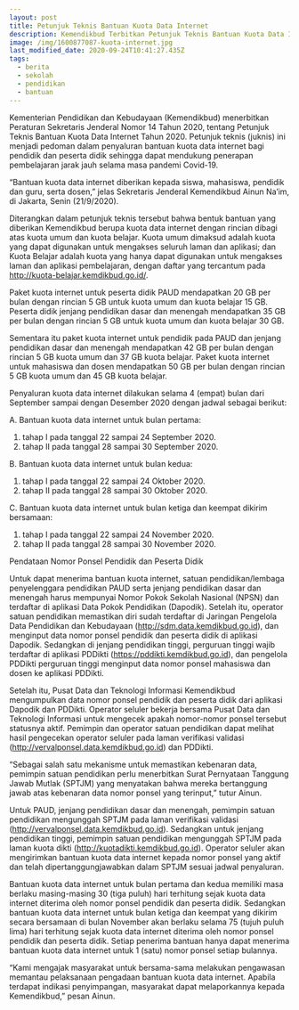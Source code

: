 ```yaml
---
layout: post
title: Petunjuk Teknis Bantuan Kuota Data Internet
description: Kemendikbud Terbitkan Petunjuk Teknis Bantuan Kuota Data Internet
image: /img/1600877087-kuota-internet.jpg
last_modified_date: 2020-09-24T10:41:27.435Z
tags:
  - berita
  - sekolah
  - pendidikan
  - bantuan
---
```

Kementerian Pendidikan dan Kebudayaan (Kemendikbud) menerbitkan Peraturan Sekretaris Jenderal Nomor 14 Tahun 2020, tentang Petunjuk Teknis Bantuan Kuota Data Internet Tahun 2020. Petunjuk teknis (juknis) ini menjadi pedoman dalam penyaluran bantuan kuota data internet bagi pendidik dan peserta didik sehingga dapat mendukung penerapan pembelajaran jarak jauh selama masa pandemi Covid-19.

“Bantuan kuota data internet diberikan kepada siswa, mahasiswa, pendidik dan guru, serta dosen,” jelas Sekretaris Jenderal Kemendikbud Ainun Na’im, di Jakarta, Senin (21/9/2020).

Diterangkan dalam petunjuk teknis tersebut bahwa bentuk bantuan yang diberikan Kemendikbud berupa kuota data internet dengan rincian dibagi atas kuota umum dan kuota belajar. Kuota umum dimaksud adalah kuota yang dapat digunakan untuk mengakses seluruh laman dan aplikasi; dan Kuota Belajar adalah kuota yang hanya dapat digunakan untuk mengakses laman dan aplikasi pembelajaran, dengan daftar yang tercantum pada http://kuota-belajar.kemdikbud.go.id/.

Paket kuota internet untuk peserta didik PAUD mendapatkan 20 GB per bulan dengan rincian 5 GB untuk kuota umum dan kuota belajar 15 GB. Peserta didik jenjang pendidikan dasar dan menengah mendapatkan 35 GB per bulan dengan rincian 5 GB untuk kuota umum dan kuota belajar 30 GB.

Sementara itu paket kuota internet untuk pendidik pada PAUD dan jenjang pendidikan dasar dan menengah mendapatkan 42 GB per bulan dengan rincian 5 GB kuota umum dan 37 GB kuota belajar. Paket kuota internet untuk mahasiswa dan dosen mendapatkan 50 GB per bulan dengan rincian 5 GB kuota umum dan 45 GB kuota belajar.

Penyaluran kuota data internet dilakukan selama 4 (empat) bulan dari September sampai dengan Desember 2020 dengan jadwal sebagai berikut:

A.    Bantuan kuota data internet untuk bulan pertama:

1.    tahap I pada tanggal 22 sampai 24 September 2020.
2.    tahap II pada tanggal 28 sampai 30 September 2020.

B.    Bantuan kuota data internet untuk bulan kedua:

1.    tahap I pada tanggal 22 sampai 24 Oktober 2020.
2.    tahap II pada tanggal 28 sampai 30 Oktober 2020.

C.    Bantuan kuota data internet untuk bulan ketiga dan keempat dikirim bersamaan:

1.    tahap I pada tanggal 22 sampai 24 November 2020.
2.    tahap II pada tanggal 28 sampai 30 November 2020.


Pendataan Nomor Ponsel Pendidik dan Peserta Didik

Untuk dapat menerima bantuan kuota internet, satuan pendidikan/lembaga penyelenggara pendidikan PAUD serta jenjang pendidikan dasar dan menengah harus mempunyai Nomor Pokok Sekolah Nasional (NPSN) dan terdaftar di aplikasi Data Pokok Pendidikan (Dapodik). Setelah itu, operator satuan pendidikan memastikan diri sudah terdaftar di Jaringan Pengelola Data Pendidikan dan Kebudayaan (http://sdm.data.kemdikbud.go.id), dan menginput data nomor ponsel pendidik dan peserta didik di aplikasi Dapodik. Sedangkan di jenjang pendidikan tinggi, perguruan tinggi wajib terdaftar di aplikasi PDDikti (https://pddikti.kemdikbud.go.id), dan pengelola PDDikti perguruan tinggi menginput data nomor ponsel mahasiswa dan dosen ke aplikasi PDDikti.

Setelah itu, Pusat Data dan Teknologi Informasi Kemendikbud mengumpulkan data nomor ponsel pendidik dan peserta didik dari aplikasi Dapodik dan PDDikti. Operator seluler bekerja bersama Pusat Data dan Teknologi Informasi untuk mengecek apakah nomor-nomor ponsel tersebut statusnya aktif. Pemimpin dan operator satuan pendidikan dapat melihat hasil pengecekan operator seluler pada laman verifikasi validasi (http://vervalponsel.data.kemdikbud.go.id) dan PDDikti.

“Sebagai salah satu mekanisme untuk memastikan kebenaran data, pemimpin satuan pendidikan perlu menerbitkan Surat Pernyataan Tanggung Jawab Mutlak (SPTJM) yang menyatakan bahwa mereka bertanggung jawab atas kebenaran data nomor ponsel yang terinput,” tutur Ainun.

Untuk PAUD, jenjang pendidikan dasar dan menengah, pemimpin satuan pendidikan mengunggah SPTJM pada laman verifikasi validasi (http://vervalponsel.data.kemdikbud.go.id). Sedangkan untuk jenjang pendidikan tinggi, pemimpin satuan pendidikan mengunggah SPTJM pada laman kuota dikti (http://kuotadikti.kemdikbud.go.id). Operator seluler akan mengirimkan bantuan kuota data internet kepada nomor ponsel yang aktif dan telah dipertanggungjawabkan dalam SPTJM sesuai jadwal penyaluran.

Bantuan kuota data internet untuk bulan pertama dan kedua memiliki masa berlaku masing-masing 30 (tiga puluh) hari terhitung sejak kuota data internet diterima oleh nomor ponsel pendidik dan peserta didik. Sedangkan bantuan kuota data internet untuk bulan ketiga dan keempat yang dikirim secara bersamaan di bulan November akan berlaku selama 75 (tujuh puluh lima) hari terhitung sejak kuota data internet diterima oleh nomor ponsel pendidik dan peserta didik. Setiap penerima bantuan hanya dapat menerima bantuan kuota data internet untuk 1 (satu) nomor ponsel setiap bulannya.

“Kami mengajak masyarakat untuk bersama-sama melakukan pengawasan memantau pelaksanaan pengadaan bantuan kuota data internet. Apabila terdapat indikasi penyimpangan, masyarakat dapat melaporkannya kepada Kemendikbud,” pesan Ainun.